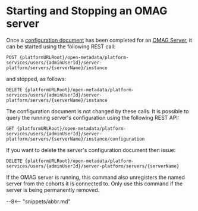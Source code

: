 <!-- SPDX-License-Identifier: CC-BY-4.0 -->
<!-- Copyright Contributors to the ODPi Egeria project 2020. -->

# Starting and Stopping an OMAG server

Once a [configuration document](/concepts/configuration-document) has been completed for an [OMAG Server](/concepts/omag-server), it can be started using the following REST call:

```
POST {platformURLRoot}/open-metadata/platform-services/users/{adminUserId}/server-platform/servers/{serverName}/instance
```

and stopped, as follows:

```
DELETE {platformURLRoot}/open-metadata/platform-services/users/{adminUserId}/server-platform/servers/{serverName}/instance
```

The configuration document is not changed by these calls. It is possible to query the running server's configuration using the following REST API:

```
GET {platformURLRoot}/open-metadata/platform-services/users/{adminUserId}/server-platform/servers/{serverName}/instance/configuration
```

If you want to delete the server's configuration document then issue:

```
DELETE {platformURLRoot}/open-metadata/platform-services/users/{adminUserId}/server-platform/servers/{serverName}
```

If the OMAG server is running, this command also unregisters the named server from the cohorts it is connected to.  Only use this command if the server is being permanently removed.

--8<-- "snippets/abbr.md"